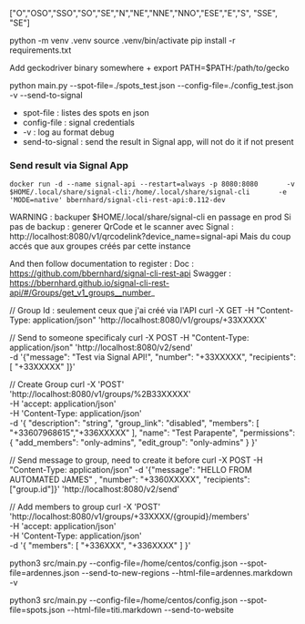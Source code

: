 ["O","OSO","SSO","SO","SE","N","NE","NNE","NNO","ESE","E","S", "SSE", "SE"]

python -m venv .venv
source .venv/bin/activate
pip install -r requirements.txt 

Add geckodriver binary somewhere + export PATH=$PATH:/path/to/gecko

python main.py --spot-file=./spots_test.json --config-file=./config_test.json -v --send-to-signal
- spot-file : listes des spots en json
- config-file : signal credentials
- -v : log au format debug
- send-to-signal : send the result in Signal app, will not do it if not present

### Send result via Signal App

`docker run -d --name signal-api --restart=always -p 8080:8080       -v $HOME/.local/share/signal-cli:/home/.local/share/signal-cli       -e 'MODE=native' bbernhard/signal-cli-rest-api:0.112-dev`

WARNING : backuper $HOME/.local/share/signal-cli en passage en prod
Si pas de backup : generer QrCode et le scanner avec Signal : http://localhost:8080/v1/qrcodelink?device_name=signal-api 
Mais du coup accés que aux groupes créés par cette instance

And then follow documentation to register : 
Doc : https://github.com/bbernhard/signal-cli-rest-api
Swagger : https://bbernhard.github.io/signal-cli-rest-api/#/Groups/get_v1_groups__number_

// Group Id : seulement ceux que j'ai créé via l'API
curl -X GET -H "Content-Type: application/json" 'http://localhost:8080/v1/groups/+33XXXXX' 

// Send to someone specificaly
curl -X POST -H "Content-Type: application/json" 'http://localhost:8080/v2/send' \
     -d '{"message": "Test via Signal API!", "number": "+33XXXXX", "recipients": [ "+33XXXXX" ]}' 

// Create Group
curl -X 'POST' \
  'http://localhost:8080/v1/groups/%2B33XXXXX' \
  -H 'accept: application/json' \
  -H 'Content-Type: application/json' \
  -d '{
  "description": "string",
  "group_link": "disabled",
  "members": [
    "+33607968615","+336XXXXX"
  ],
  "name": "Test Parapente",
  "permissions": {
    "add_members": "only-admins",
    "edit_group": "only-admins"
  }
}'

// Send message to group, need to create it before
curl -X POST -H "Content-Type: application/json" -d '{"message": "HELLO FROM AUTOMATED JAMES" , "number": "+3360XXXXX", "recipients": ["group.id"]}' 'http://localhost:8080/v2/send'

// Add members to group
curl -X 'POST' \
  'http://localhost:8080/v1/groups/+33XXXX/{groupid}/members' \
  -H 'accept: application/json' \
  -H 'Content-Type: application/json' \
  -d '{
  "members": [
    "+336XXX",
    "+336XXXX"
  ]
}'


python3 src/main.py --config-file=/home/centos/config.json --spot-file=ardennes.json --send-to-new-regions --html-file=ardennes.markdown -v

python3 src/main.py --config-file=/home/centos/config.json --spot-file=spots.json --html-file=titi.markdown --send-to-website
